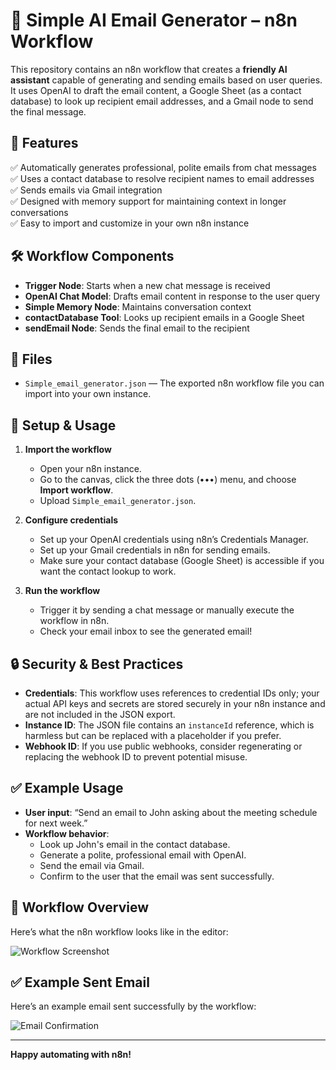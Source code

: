 # 📧 Simple AI Email Generator – n8n Workflow

This repository contains an n8n workflow that creates a **friendly AI assistant** capable of generating and sending emails based on user queries. It uses OpenAI to draft the email content, a Google Sheet (as a contact database) to look up recipient email addresses, and a Gmail node to send the final message.  

## 🚀 Features

✅ Automatically generates professional, polite emails from chat messages  
✅ Uses a contact database to resolve recipient names to email addresses  
✅ Sends emails via Gmail integration  
✅ Designed with memory support for maintaining context in longer conversations  
✅ Easy to import and customize in your own n8n instance  

## 🛠️ Workflow Components

- **Trigger Node**: Starts when a new chat message is received  
- **OpenAI Chat Model**: Drafts email content in response to the user query  
- **Simple Memory Node**: Maintains conversation context  
- **contactDatabase Tool**: Looks up recipient emails in a Google Sheet  
- **sendEmail Node**: Sends the final email to the recipient  

## 📂 Files

- `Simple_email_generator.json` — The exported n8n workflow file you can import into your own instance.

## 🔧 Setup & Usage

1. **Import the workflow**  
   - Open your n8n instance.
   - Go to the canvas, click the three dots (•••) menu, and choose **Import workflow**.
   - Upload `Simple_email_generator.json`.

2. **Configure credentials**
   - Set up your OpenAI credentials using n8n’s Credentials Manager.
   - Set up your Gmail credentials in n8n for sending emails.
   - Make sure your contact database (Google Sheet) is accessible if you want the contact lookup to work.

3. **Run the workflow**
   - Trigger it by sending a chat message or manually execute the workflow in n8n.
   - Check your email inbox to see the generated email!

## 🔒 Security & Best Practices

- **Credentials**: This workflow uses references to credential IDs only; your actual API keys and secrets are stored securely in your n8n instance and are not included in the JSON export.
- **Instance ID**: The JSON file contains an `instanceId` reference, which is harmless but can be replaced with a placeholder if you prefer.
- **Webhook ID**: If you use public webhooks, consider regenerating or replacing the webhook ID to prevent potential misuse.

## ✅ Example Usage

- **User input**: “Send an email to John asking about the meeting schedule for next week.”
- **Workflow behavior**:
  - Look up John's email in the contact database.
  - Generate a polite, professional email with OpenAI.
  - Send the email via Gmail.
  - Confirm to the user that the email was sent successfully.

## 🔎 Workflow Overview

Here’s what the n8n workflow looks like in the editor:

![Workflow Screenshot](images/workflow.png)

## ✅ Example Sent Email

Here’s an example email sent successfully by the workflow:

![Email Confirmation](images/email_sent.png)

---

**Happy automating with n8n!**
